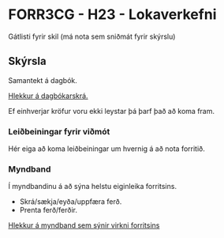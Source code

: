 # FORR3CG - H23 - Lokaverkefni

Gátlisti fyrir skil (má nota sem sniðmát fyrir skýrslu)

## Skýrsla

Samantekt á dagbók.

[Hlekkur á dagbókarskrá.]()

Ef einhverjar kröfur voru ekki leystar þá þarf það að koma fram.

### Leiðbeiningar fyrir viðmót

Hér eiga að koma leiðbeiningar um hvernig á að nota forritið.

### Myndband

Í myndbandinu á að sýna helstu eiginleika forritsins.

- Skrá/sækja/eyða/uppfæra ferð.
- Prenta ferð/ferðir.

[Hlekkur á myndband sem sýnir virkni forritsins]()
